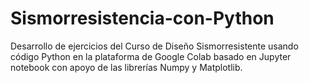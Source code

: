 # Sismorresistencia-con-Python
Desarrollo de ejercicios del Curso de Diseño Sismorresistente usando código Python en la plataforma de Google Colab basado en Jupyter notebook con apoyo de las librerías Numpy y Matplotlib.
